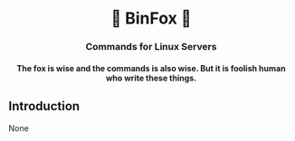 <div align="center">
  <h1>🫙 BinFox 🦊</h1>
  <h3>Commands for Linux Servers</h3>
  <h4>The fox is wise and the commands is also wise. But it is foolish human who write these things.</h4>
</div>

Introduction
------------

None
